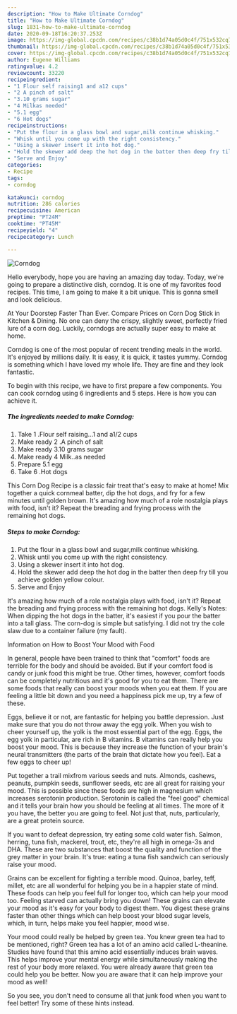 ```yaml
---
description: "How to Make Ultimate Corndog"
title: "How to Make Ultimate Corndog"
slug: 1831-how-to-make-ultimate-corndog
date: 2020-09-18T16:20:37.253Z
image: https://img-global.cpcdn.com/recipes/c38b1d74a05d0c4f/751x532cq70/corndog-recipe-main-photo.jpg
thumbnail: https://img-global.cpcdn.com/recipes/c38b1d74a05d0c4f/751x532cq70/corndog-recipe-main-photo.jpg
cover: https://img-global.cpcdn.com/recipes/c38b1d74a05d0c4f/751x532cq70/corndog-recipe-main-photo.jpg
author: Eugene Williams
ratingvalue: 4.2
reviewcount: 33220
recipeingredient:
- "1 Flour self raising1 and a12 cups"
- "2 A pinch of salt"
- "3.10 grams sugar"
- "4 Milkas needed"
- "5.1 egg"
- "6 Hot dogs"
recipeinstructions:
- "Put the flour in a glass bowl and sugar,milk continue whisking."
- "Whisk until you come up with the right consistency."
- "Using a skewer insert it into hot dog."
- "Hold the skewer add deep the hot dog in the batter then deep fry till you achieve golden yellow colour."
- "Serve and Enjoy"
categories:
- Recipe
tags:
- corndog

katakunci: corndog 
nutrition: 286 calories
recipecuisine: American
preptime: "PT24M"
cooktime: "PT45M"
recipeyield: "4"
recipecategory: Lunch

---
```



![Corndog](https://img-global.cpcdn.com/recipes/c38b1d74a05d0c4f/751x532cq70/corndog-recipe-main-photo.jpg)

Hello everybody, hope you are having an amazing day today. Today, we're going to prepare a distinctive dish, corndog. It is one of my favorites food recipes. This time, I am going to make it a bit unique. This is gonna smell and look delicious.

At Your Doorstep Faster Than Ever. Compare Prices on Corn Dog Stick in Kitchen &amp; Dining. No one can deny the crispy, slightly sweet, perfectly fried lure of a corn dog. Luckily, corndogs are actually super easy to make at home.

Corndog is one of the most popular of recent trending meals in the world. It's enjoyed by millions daily. It is easy, it is quick, it tastes yummy. Corndog is something which I have loved my whole life. They are fine and they look fantastic.


To begin with this recipe, we have to first prepare a few components. You can cook corndog using 6 ingredients and 5 steps. Here is how you can achieve it.

<!--inarticleads1-->

##### The ingredients needed to make Corndog:

1. Take 1 .Flour self raising...1 and a1/2 cups
1. Make ready 2 .A pinch of salt
1. Make ready 3.10 grams sugar
1. Make ready 4 Milk..as needed
1. Prepare 5.1 egg
1. Take 6 .Hot dogs


This Corn Dog Recipe is a classic fair treat that&#39;s easy to make at home! Mix together a quick cornmeal batter, dip the hot dogs, and fry for a few minutes until golden brown. It&#39;s amazing how much of a role nostalgia plays with food, isn&#39;t it? Repeat the breading and frying process with the remaining hot dogs. 

<!--inarticleads2-->

##### Steps to make Corndog:

1. Put the flour in a glass bowl and sugar,milk continue whisking.
1. Whisk until you come up with the right consistency.
1. Using a skewer insert it into hot dog.
1. Hold the skewer add deep the hot dog in the batter then deep fry till you achieve golden yellow colour.
1. Serve and Enjoy


It&#39;s amazing how much of a role nostalgia plays with food, isn&#39;t it? Repeat the breading and frying process with the remaining hot dogs. Kelly&#39;s Notes: When dipping the hot dogs in the batter, it&#39;s easiest if you pour the batter into a tall glass. The corn-dog is simple but satisfying. I did not try the cole slaw due to a container failure (my fault). 

Information on How to Boost Your Mood with Food


In general, people have been trained to think that "comfort" foods are terrible for the body and should be avoided. But if your comfort food is candy or junk food this might be true. Other times, however, comfort foods can be completely nutritious and it's good for you to eat them. There are some foods that really can boost your moods when you eat them. If you are feeling a little bit down and you need a happiness pick me up, try a few of these.

Eggs, believe it or not, are fantastic for helping you battle depression. Just make sure that you do not throw away the egg yolk. When you wish to cheer yourself up, the yolk is the most essential part of the egg. Eggs, the egg yolk in particular, are rich in B vitamins. B vitamins can really help you boost your mood. This is because they increase the function of your brain's neural transmitters (the parts of the brain that dictate how you feel). Eat a few eggs to cheer up!

Put together a trail mixfrom various seeds and nuts. Almonds, cashews, peanuts, pumpkin seeds, sunflower seeds, etc are all great for raising your mood. This is possible since these foods are high in magnesium which increases serotonin production. Serotonin is called the "feel good" chemical and it tells your brain how you should be feeling at all times. The more of it you have, the better you are going to feel. Not just that, nuts, particularly, are a great protein source.

If you want to defeat depression, try eating some cold water fish. Salmon, herring, tuna fish, mackerel, trout, etc, they're all high in omega-3s and DHA. These are two substances that boost the quality and function of the grey matter in your brain. It's true: eating a tuna fish sandwich can seriously raise your mood. 

Grains can be excellent for fighting a terrible mood. Quinoa, barley, teff, millet, etc are all wonderful for helping you be in a happier state of mind. These foods can help you feel full for longer too, which can help your mood too. Feeling starved can actually bring you down! These grains can elevate your mood as it's easy for your body to digest them. You digest these grains faster than other things which can help boost your blood sugar levels, which, in turn, helps make you feel happier, mood wise.

Your mood could really be helped by green tea. You knew green tea had to be mentioned, right? Green tea has a lot of an amino acid called L-theanine. Studies have found that this amino acid essentially induces brain waves. This helps improve your mental energy while simultaneously making the rest of your body more relaxed. You were already aware that green tea could help you be better. Now you are aware that it can help improve your mood as well!

So you see, you don't need to consume all that junk food when you want to feel better! Try  some  of  these  hints  instead.

